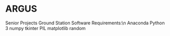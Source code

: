 # ARGUS
Senior Projects Ground Station Software
Requirements:\n
  Anaconda Python 3
  numpy
  tkinter
  PIL
  matplotlib
  random
